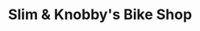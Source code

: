 ---
title: "Slim & Knobby's Bike Shop"
url: /heber-city/slim-and-knobbys-bike-shop/
shop: bicycle
---